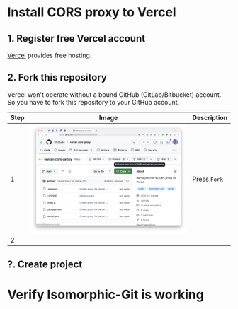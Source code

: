 # Install CORS proxy to Vercel

## 1. Register free Vercel account

[Vercel][vercel] provides free hosting.

## 2. Fork this repository

Vercel won't operate without a bound GitHub (GitLab/Bitbucket) account.
So you have to fork this repository to your GitHub account.

| Step | Image | Description |
|---   |---    |---          |
| 1    | ![Fork][fork-01] | Press `Fork`|
| 2    | | |

## ?. Create project

# Verify Isomorphic-Git is working

[fork-01]: readme/fork-01.png
[vercel]: https://vercel.com
